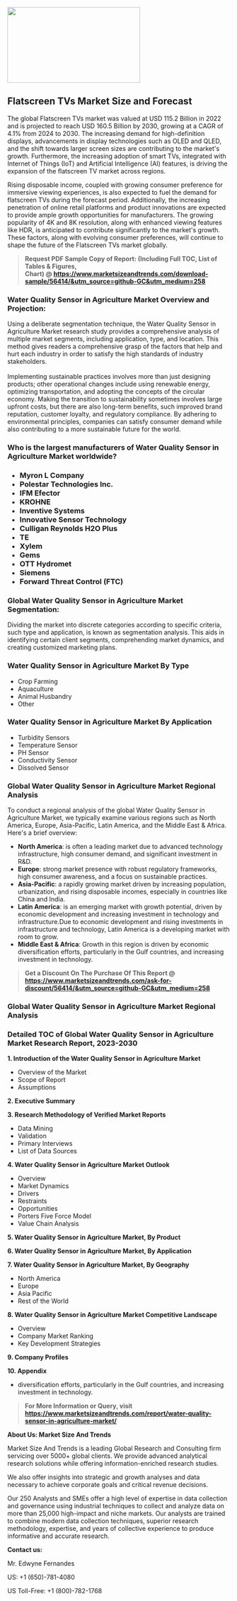 <p><img class="alignnone size-medium wp-image-20088" src="https://ffe5etoiles.com/wp-content/uploads/2024/12/MST1-300x171.png" alt="" width="300" height="171" /></p><h2>Flatscreen TVs Market Size and Forecast</h2><p>The global Flatscreen TVs market was valued at USD 115.2 Billion in 2022 and is projected to reach USD 160.5 Billion by 2030, growing at a CAGR of 4.1% from 2024 to 2030. The increasing demand for high-definition displays, advancements in display technologies such as OLED and QLED, and the shift towards larger screen sizes are contributing to the market's growth. Furthermore, the increasing adoption of smart TVs, integrated with Internet of Things (IoT) and Artificial Intelligence (AI) features, is driving the expansion of the flatscreen TV market across regions.</p><p>Rising disposable income, coupled with growing consumer preference for immersive viewing experiences, is also expected to fuel the demand for flatscreen TVs during the forecast period. Additionally, the increasing penetration of online retail platforms and product innovations are expected to provide ample growth opportunities for manufacturers. The growing popularity of 4K and 8K resolution, along with enhanced viewing features like HDR, is anticipated to contribute significantly to the market's growth. These factors, along with evolving consumer preferences, will continue to shape the future of the Flatscreen TVs market globally.</p></p><blockquote id="" class=""><strong>Request PDF Sample Copy of Report: (Including Full TOC, List of Tables &amp; Figures, Chart)&nbsp;@&nbsp;<strong><a href="https://www.marketsizeandtrends.com/download-sample/56414/&utm_source=github-GC&utm_medium=258" target="_blank">https://www.marketsizeandtrends.com/download-sample/56414/&utm_source=github-GC&utm_medium=258</a></strong></strong></blockquote><h3 id="" class="">Water Quality Sensor in Agriculture Market&nbsp;Overview and Projection:</h3><p id="" class="">Using a deliberate segmentation technique, the Water Quality Sensor in Agriculture Market research study provides a comprehensive analysis of multiple market segments, including application, type, and location. This method gives readers a comprehensive grasp of the factors that help and hurt each industry in order to satisfy the high standards of industry stakeholders. <br /> <br />Implementing sustainable practices involves more than just designing products; other operational changes include using renewable energy, optimizing transportation, and adopting the concepts of the circular economy. Making the transition to sustainability sometimes involves large upfront costs, but there are also long-term benefits, such improved brand reputation, customer loyalty, and regulatory compliance. By adhering to environmental principles, companies can satisfy consumer demand while also contributing to a more sustainable future for the world.</p><h3 id="" class="">Who is the largest manufacturers of&nbsp;Water Quality Sensor in Agriculture Market worldwide?</h3><h3 class=""><p><ul><li>Myron L Company </li><li> Polestar Technologies Inc. </li><li> IFM Efector </li><li> KROHNE </li><li> Inventive Systems </li><li> Innovative Sensor Technology </li><li> Culligan Reynolds H2O Plus </li><li> TE </li><li> Xylem </li><li> Gems </li><li> OTT Hydromet </li><li> Siemens </li><li> Forward Threat Control (FTC)</li></ul></p></h3><h3 id="" class="">Global&nbsp;Water Quality Sensor in Agriculture Market Segmentation:</h3><p id="" class="">Dividing the market into discrete categories according to specific criteria, such type and application, is known as segmentation analysis. This aids in identifying certain client segments, comprehending market dynamics, and creating customized marketing plans.</p><h3 id="" class="">Water Quality Sensor in Agriculture Market&nbsp;By Type</h3><p><p><ul><li>Crop Farming </li><li> Aquaculture </li><li> Animal Husbandry </li><li> Other</p></li></ul></p></p><h3 id="" class="">Water Quality Sensor in Agriculture Market&nbsp;By Application</h3><p class=""><p><ul><li>Turbidity Sensors </li><li> Temperature Sensor </li><li> PH Sensor </li><li> Conductivity Sensor </li><li> Dissolved Sensor</li></ul></p></p><h3 id="" class="">Global Water Quality Sensor in Agriculture Market Regional Analysis</h3><p id="" class="">To conduct a regional analysis of the global Water Quality Sensor in Agriculture Market, we typically examine various regions such as North America, Europe, Asia-Pacific, Latin America, and the Middle East &amp; Africa. Here's a brief overview:</p><ul><li><strong>North America</strong>: is often a leading market due to advanced technology infrastructure, high consumer demand, and significant investment in R&amp;D.</li><li><strong>Europe</strong>: strong market presence with robust regulatory frameworks, high consumer awareness, and a focus on sustainable practices.</li><li><strong>Asia-Pacific</strong>: a rapidly growing market driven by increasing population, urbanization, and rising disposable incomes, especially in countries like China and India.</li><li><strong>Latin America</strong>: is an emerging market with growth potential, driven by economic development and increasing investment in technology and infrastructure.Due to economic development and rising investments in infrastructure and technology, Latin America is a developing market with room to grow.</li><li><strong>Middle East &amp; Africa</strong>: Growth in this region is driven by economic diversification efforts, particularly in the Gulf countries, and increasing investment in technology.</li></ul><blockquote id="" class=""><strong>Get a Discount On The Purchase Of This Report @ <strong><a href="https://www.marketsizeandtrends.com/ask-for-discount/56414/&utm_source=github-GC&utm_medium=258" target="_blank">https://www.marketsizeandtrends.com/ask-for-discount/56414/&utm_source=github-GC&utm_medium=258</a></strong></strong></blockquote><h3 id="" class="">Global Water Quality Sensor in Agriculture Market Regional Analysis</h3><h3 id="" class="">Detailed TOC of Global Water Quality Sensor in Agriculture Market Research Report, 2023-2030</h3><p id="" class=""><strong>1. Introduction of the Water Quality Sensor in Agriculture Market</strong></p><ul><li>Overview of the Market</li><li>Scope of Report</li><li>Assumptions</li></ul><p id="" class=""><strong>2. Executive Summary</strong></p><p id="" class=""><strong>3. Research Methodology of Verified Market Reports</strong></p><ul><li>Data Mining</li><li>Validation</li><li>Primary Interviews</li><li>List of Data Sources</li></ul><p id="" class=""><strong>4. Water Quality Sensor in Agriculture Market Outlook</strong></p><ul><li>Overview</li><li>Market Dynamics</li><li>Drivers</li><li>Restraints</li><li>Opportunities</li><li>Porters Five Force Model</li><li>Value Chain Analysis</li></ul><p id="" class=""><strong>5. Water Quality Sensor in Agriculture Market, By Product</strong></p><p id="" class=""><strong>6. Water Quality Sensor in Agriculture Market, By Application</strong></p><p id="" class=""><strong>7. Water Quality Sensor in Agriculture Market, By Geography</strong></p><ul><li>North America</li><li>Europe</li><li>Asia Pacific</li><li>Rest of the World</li></ul><p id="" class=""><strong>8. Water Quality Sensor in Agriculture Market Competitive Landscape</strong></p><ul><li>Overview</li><li>Company Market Ranking</li><li>Key Development Strategies</li></ul><p id="" class=""><strong>9. Company Profiles</strong></p><p id="" class=""><strong>10. Appendix</strong></p><ul><li>diversification efforts, particularly in the Gulf countries, and increasing investment in technology.</li></ul><blockquote id="" class=""><strong>For More Information or Query, visit <strong><strong><a href="https://www.marketsizeandtrends.com/report/water-quality-sensor-in-agriculture-market/" target="_blank">https://www.marketsizeandtrends.com/report/water-quality-sensor-in-agriculture-market/</a></strong></strong></strong></blockquote><p id="" class=""><strong>About Us: Market Size And Trends</strong></p><p id="" class="">Market Size And Trends is a leading Global Research and Consulting firm servicing over 5000+ global clients. We provide advanced analytical research solutions while offering information-enriched research studies.</p><p id="" class="">We also offer insights into strategic and growth analyses and data necessary to achieve corporate goals and critical revenue decisions.</p><p id="" class="">Our 250 Analysts and SMEs offer a high level of expertise in data collection and governance using industrial techniques to collect and analyze data on more than 25,000 high-impact and niche markets. Our analysts are trained to combine modern data collection techniques, superior research methodology, expertise, and years of collective experience to produce informative and accurate research.</p><p id="" class=""><strong>Contact us:</strong></p><p id="" class="">Mr. Edwyne Fernandes</p><p id="" class="">US: +1 (650)-781-4080</p><p id="" class="">US Toll-Free: +1 (800)-782-1768</p>
